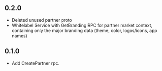 ## 0.2.0
- Deleted unused partner proto
- Whitelabel Service with GetBranding RPC for partner market context, containing only the major branding data (theme, color, logos/icons, app names)
## 0.1.0
- Add CreatePartner rpc.